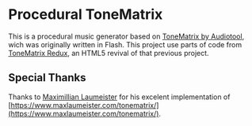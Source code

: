 # Procedural ToneMatrix

This is a procedural music generator based on [ToneMatrix by Audiotool](https://tonematrix.audiotool.com/), wich was originally written in Flash. This project use parts of code from [ToneMatrix Redux](https://github.com/MaxLaumeister/ToneMatrixRedux), an HTML5 revival of that previous project.

## Special Thanks

Thanks to [Maximillian Laumeister](https://github.com/MaxLaumeister) for his excelent implementation of [https://www.maxlaumeister.com/tonematrix/](https://www.maxlaumeister.com/tonematrix/).
